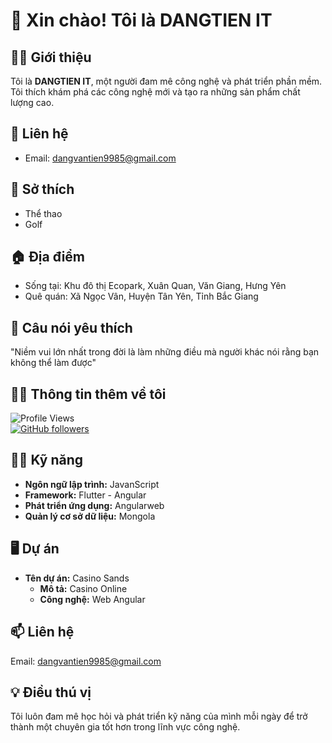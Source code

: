 # 👋 Xin chào! Tôi là DANGTIEN IT

## 👨‍💻 Giới thiệu
Tôi là **DANGTIEN IT**, một người đam mê công nghệ và phát triển phần mềm. Tôi thích khám phá các công nghệ mới và tạo ra những sản phẩm chất lượng cao.

## 📧 Liên hệ
- Email: [dangvantien9985@gmail.com](mailto:dangvantien9985@gmail.com)

## 🌟 Sở thích
- Thể thao
- Golf

## 🏠 Địa điểm
- Sống tại: Khu đô thị Ecopark, Xuân Quan, Văn Giang, Hưng Yên
- Quê quán: Xã Ngọc Vân, Huyện Tân Yên, Tỉnh Bắc Giang

## 💬 Câu nói yêu thích
"Niềm vui lớn nhất trong đời là làm những điều mà người khác nói rằng bạn không thể làm được"

## 🧑‍💻 Thông tin thêm về tôi
![Profile Views](https://komarev.com/ghpvc/?username=DANGTIEN&color=green)  
[![GitHub followers](https://img.shields.io/github/followers/DANGTIEN?label=Follow&style=social)](https://github.com/DANGTIEN)

## 👨‍💻 Kỹ năng
- **Ngôn ngữ lập trình:** JavanScript
- **Framework:** Flutter - Angular 
- **Phát triển ứng dụng:**  Angularweb 
- **Quản lý cơ sở dữ liệu:** Mongola

## 🖥 Dự án
- **Tên dự án:** Casino Sands
  - **Mô tả:** Casino Online 
  - **Công nghệ:** Web Angular 

## 📫 Liên hệ
Email: [dangvantien9985@gmail.com](mailto:dangvantien9985@gmail.com)

## 💡 Điều thú vị
Tôi luôn đam mê học hỏi và phát triển kỹ năng của mình mỗi ngày để trở thành một chuyên gia tốt hơn trong lĩnh vực công nghệ.

<!---  
DANGTIEN/DANGTIEN is a ✨ special ✨ repository because its `README.md` (this file) appears on your GitHub profile.  
You can click the Preview link to take a look at your changes.  
--->
